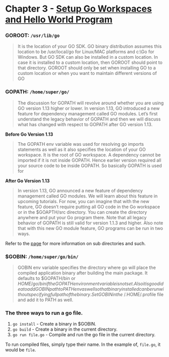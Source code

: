 # Chapter 3 - [Setup Go Workspaces and Hello World Program](https://golangbyexample.com/workspace-hello-world-golang)

### **GOROOT**: `/usr/lib/go`
> It is the location of your GO SDK. GO binary distribution assumes this location to be /usr/local/go for Linux/MAC platforms and  c:\Go for Windows. But GO SDK can also be installed in a custom location. In case it is installed to a custom location, then GOROOT should point to that directory.  GOROOT should only be set when installing GO to a custom location or when you want to maintain different versions of GO

### **GOPATH**: `/home/super/go/`
> The discussion for GOPATH will revolve around whether you are using GO version 1.13 higher or lower. In version 1.13, GO introduced a new feature for dependency management called GO modules. Let’s first understand the legacy behavior of GOPATH and then we will discuss what has changed with respect to GOPATH after GO version 1.13.

**Before Go Version 1.13**
> The GOPATH env variable was used for resolving go imports statements as well as it also specifies the location of your GO workspace. It is the root of GO workspace. A dependency cannot be imported if it is not inside GOPATH. Hence earlier version required all your source code to be inside GOPATH. So basically GOPATH is used for

**After Go Version 1.13**
> In version 1.13, GO announced a new feature of dependency management called GO modules. We will learn about this feature in upcoming tutorials. For now, you can imagine that with the new feature, GO doesn’t require putting all GO code in the Go workspace or in the $GOAPTH/src directory. You can create the directory anywhere and put your Go program there. Note that all legacy behavior of GOPATH is still valid for version 1.1.3 and higher.  Also note that with this new GO module feature, GO programs can be run in two ways.

Refer to the [page](https://golangbyexample.com/workspace-hello-world-golang/) for more information on sub directories and such.

### **$GOBIN**: `/home/super/go/bin/`
> GOBIN env variable specifies the directory where go will place the compiled application binary after building the main package. It defaults to $GOPATH/bin or $HOME/go/bin if the GOPATH environment variable is not set.  Also it is good idea to add GOBIN path to PATH env as well so that binary installed can be run without specifying full path of the binary. Set GOBIN in the ~/.$HOME/.profile file and add it to PATH as well.

### The three ways to run a go file.
1. `go install` - Create a binary in $GOBIN.
2. `go build` - Create a binary in the current directory.
3. `go run file.go` - Compile and run the go file in the current directory.

To run compiled files, simply type their name. In the example of, `file.go`, it would be `file`.
